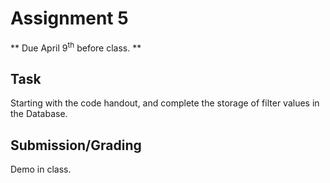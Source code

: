 # Assignment 5
** Due April 9<sup>th</sup> before class. **

## Task 
Starting with the code handout, and complete the storage of filter
values in the Database.

## Submission/Grading
Demo in class.
